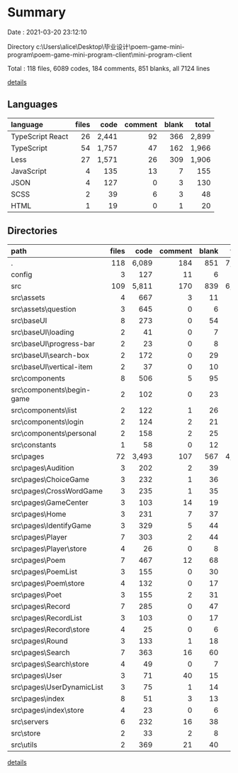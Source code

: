 # Summary

Date : 2021-03-20 23:12:10

Directory c:\Users\alice\Desktop\毕业设计\poem-game-mini-program\poem-game-mini-program-client\mini-program-client

Total : 118 files,  6089 codes, 184 comments, 851 blanks, all 7124 lines

[details](details.md)

## Languages
| language | files | code | comment | blank | total |
| :--- | ---: | ---: | ---: | ---: | ---: |
| TypeScript React | 26 | 2,441 | 92 | 366 | 2,899 |
| TypeScript | 54 | 1,757 | 47 | 162 | 1,966 |
| Less | 27 | 1,571 | 26 | 309 | 1,906 |
| JavaScript | 4 | 135 | 13 | 7 | 155 |
| JSON | 4 | 127 | 0 | 3 | 130 |
| SCSS | 2 | 39 | 6 | 3 | 48 |
| HTML | 1 | 19 | 0 | 1 | 20 |

## Directories
| path | files | code | comment | blank | total |
| :--- | ---: | ---: | ---: | ---: | ---: |
| . | 118 | 6,089 | 184 | 851 | 7,124 |
| config | 3 | 127 | 11 | 6 | 144 |
| src | 109 | 5,811 | 170 | 839 | 6,820 |
| src\assets | 4 | 667 | 3 | 11 | 681 |
| src\assets\question | 3 | 645 | 0 | 6 | 651 |
| src\baseUI | 8 | 273 | 0 | 54 | 327 |
| src\baseUI\loading | 2 | 41 | 0 | 7 | 48 |
| src\baseUI\progress-bar | 2 | 23 | 0 | 8 | 31 |
| src\baseUI\search-box | 2 | 172 | 0 | 29 | 201 |
| src\baseUI\vertical-item | 2 | 37 | 0 | 10 | 47 |
| src\components | 8 | 506 | 5 | 95 | 606 |
| src\components\begin-game | 2 | 102 | 0 | 23 | 125 |
| src\components\list | 2 | 122 | 1 | 26 | 149 |
| src\components\login | 2 | 124 | 2 | 21 | 147 |
| src\components\personal | 2 | 158 | 2 | 25 | 185 |
| src\constants | 1 | 58 | 0 | 12 | 70 |
| src\pages | 72 | 3,493 | 107 | 567 | 4,167 |
| src\pages\Audition | 3 | 202 | 2 | 39 | 243 |
| src\pages\ChoiceGame | 3 | 232 | 1 | 36 | 269 |
| src\pages\CrossWordGame | 3 | 235 | 1 | 35 | 271 |
| src\pages\GameCenter | 3 | 103 | 14 | 19 | 136 |
| src\pages\Home | 3 | 231 | 7 | 37 | 275 |
| src\pages\IdentifyGame | 3 | 329 | 5 | 44 | 378 |
| src\pages\Player | 7 | 303 | 2 | 44 | 349 |
| src\pages\Player\store | 4 | 26 | 0 | 8 | 34 |
| src\pages\Poem | 7 | 467 | 12 | 68 | 547 |
| src\pages\PoemList | 3 | 155 | 0 | 30 | 185 |
| src\pages\Poem\store | 4 | 132 | 0 | 17 | 149 |
| src\pages\Poet | 3 | 155 | 2 | 31 | 188 |
| src\pages\Record | 7 | 285 | 0 | 47 | 332 |
| src\pages\RecordList | 3 | 103 | 0 | 17 | 120 |
| src\pages\Record\store | 4 | 25 | 0 | 6 | 31 |
| src\pages\Round | 3 | 133 | 1 | 18 | 152 |
| src\pages\Search | 7 | 363 | 16 | 60 | 439 |
| src\pages\Search\store | 4 | 49 | 0 | 7 | 56 |
| src\pages\User | 3 | 71 | 40 | 15 | 126 |
| src\pages\UserDynamicList | 3 | 75 | 1 | 14 | 90 |
| src\pages\index | 8 | 51 | 3 | 13 | 67 |
| src\pages\index\store | 4 | 23 | 0 | 6 | 29 |
| src\servers | 6 | 232 | 16 | 38 | 286 |
| src\store | 2 | 33 | 2 | 8 | 43 |
| src\utils | 2 | 369 | 21 | 40 | 430 |

[details](details.md)